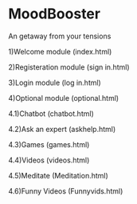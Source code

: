 # MoodBooster
An getaway from your tensions


1)Welcome module (index.html)

2)Registeration module (sign in.html)

3)Login module (log in.html)

4)Optional module (optional.html)

4.1)Chatbot (chatbot.html)

4.2)Ask an expert (askhelp.html)

4.3)Games (games.html)

4.4)Videos (videos.html)

4.5)Meditate (Meditation.html)

4.6)Funny Videos (Funnyvids.html)
